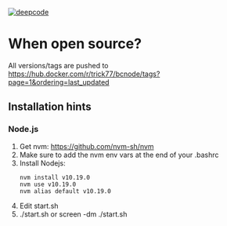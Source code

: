 [![deepcode](https://www.deepcode.ai/api/gh/badge?key=eyJhbGciOiJIUzI1NiIsInR5cCI6IkpXVCJ9.eyJwbGF0Zm9ybTEiOiJnaCIsIm93bmVyMSI6InRyaWNrNzciLCJyZXBvMSI6ImJjLXNyYyIsImluY2x1ZGVMaW50IjpmYWxzZSwiYXV0aG9ySWQiOjI3NjE3LCJpYXQiOjE2MTM4MDYwMDN9.YNWMYw_Iyv_iKMPpOuQCESeSKn_8FBgD4AECilH9Ah4)](https://www.deepcode.ai/app/gh/trick77/bc-src/_/dashboard?utm_content=gh%2Ftrick77%2Fbc-src)

# When open source?

All versions/tags are pushed to https://hub.docker.com/r/trick77/bcnode/tags?page=1&ordering=last_updated 

## Installation hints

### Node.js

1. Get nvm: https://github.com/nvm-sh/nvm
2. Make sure to add the nvm env vars at the end of your .bashrc
3. Install Nodejs:
   ```
   nvm install v10.19.0
   nvm use v10.19.0
   nvm alias default v10.19.0
   ```
4. Edit start.sh
5. ./start.sh or screen -dm ./start.sh

